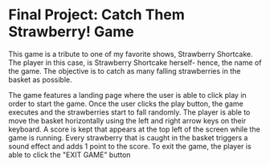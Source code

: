 # Final Project: Catch Them Strawberry! Game

This game is a tribute to one of my favorite shows, Strawberry Shortcake. The player in this case, is Strawberry Shortcake herself- hence, the name of the game. The objective is to catch as many falling strawberries in the basket as possible.

The game features a landing page where the user is able to click play in order to start the game.
Once the user clicks the play button, the game executes and the strawberries start to fall randomly. The player is able to move the basket horizontally using the left and right arrow keys on their keyboard. A score is kept that appears at the top left of the screen while the game is running. Every strawberry that is caught in the basket triggers a sound effect and adds 1 point to the score. 
To exit the game, the player is able to click the "EXIT GAME" button



